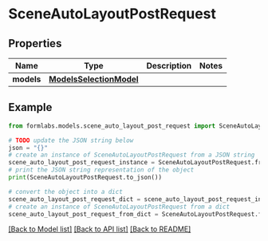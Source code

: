 # SceneAutoLayoutPostRequest


## Properties

Name | Type | Description | Notes
------------ | ------------- | ------------- | -------------
**models** | [**ModelsSelectionModel**](ModelsSelectionModel.md) |  | 

## Example

```python
from formlabs.models.scene_auto_layout_post_request import SceneAutoLayoutPostRequest

# TODO update the JSON string below
json = "{}"
# create an instance of SceneAutoLayoutPostRequest from a JSON string
scene_auto_layout_post_request_instance = SceneAutoLayoutPostRequest.from_json(json)
# print the JSON string representation of the object
print(SceneAutoLayoutPostRequest.to_json())

# convert the object into a dict
scene_auto_layout_post_request_dict = scene_auto_layout_post_request_instance.to_dict()
# create an instance of SceneAutoLayoutPostRequest from a dict
scene_auto_layout_post_request_from_dict = SceneAutoLayoutPostRequest.from_dict(scene_auto_layout_post_request_dict)
```
[[Back to Model list]](../README.md#documentation-for-models) [[Back to API list]](../README.md#documentation-for-api-endpoints) [[Back to README]](../README.md)


